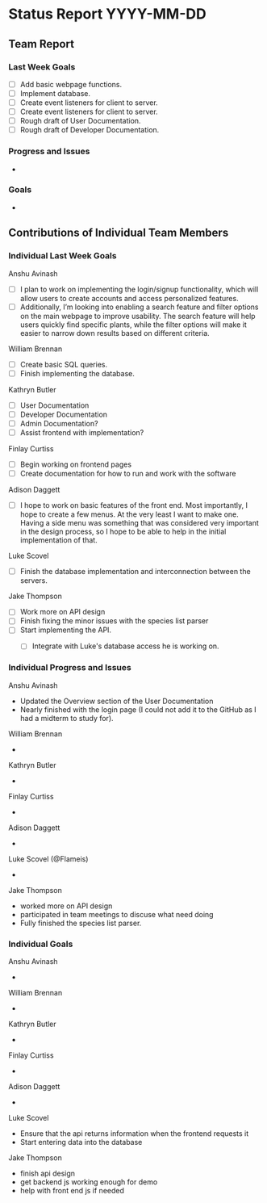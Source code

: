 # Status Report YYYY-MM-DD

<!-- filename format is YYYYMMDD.md -->

<!-- Both sections should have the following three subsections. Each subsection is best organized as bullet points, though you can write a paragraph instead.   -->

## Team Report
<!-- status update for your TA, including an agenda for the project standup meeting -->

### Last Week Goals
<!-- The first subsection is easy. It should be an exact copy of the third section from last week (i.e., goals from a week ago). It is empty for the first week -->

 - [ ] Add basic webpage functions.
 - [ ] Implement database.
 - [ ] Create event listeners for client to server.
 - [ ] Create event listeners for client to server.
 - [ ] Rough draft of User Documentation.
 - [ ] Rough draft of Developer Documentation.

### Progress and Issues

<!-- The second subsection reports on progress and issues: what you did, what worked, what you learned, where you had trouble, and where you are stuck -->

-

### Goals

<!-- The third subsection should outline your plans and goals for the following week. Each bullet point should include a measurable task and a time estimate. You may use nested bullet points for parts of a larger task. No bottom-level time estimate should be greater than 3 days. If a task would be larger, think about a logical way to break it down and to have insight into progress. If tasks from one week aren’t yet complete, they should roll over into tasks for the next week, with an updated estimate for time to completion.
For the weekly report, this third subsection should be higher-level and indicate who is responsible for what tasks. Also, it’s good to include longer-term goals in this list as well, to keep the bigger picture in mind and plan beyond just the next week.  -->

-

## Contributions of Individual Team Members

### Individual Last Week Goals

<!-- The first subsection is easy. It should be an exact copy of the third section from last week (i.e., goals from a week ago). It is empty for the first week -->

Anshu Avinash  

- [ ] I plan to work on implementing the login/signup functionality, which will allow users to create accounts and access personalized features.
- [ ] Additionally, I’m looking into enabling a search feature and filter options on the main webpage to improve usability. The search feature will help users quickly find specific plants, while the filter options will make it easier to narrow down results based on different criteria.  

William Brennan  

- [ ] Create basic SQL queries.  
- [ ] Finish implementing the database.  

Kathryn Butler  

- [ ] User Documentation  
- [ ] Developer Documentation  
- [ ] Admin Documentation?  
- [ ] Assist frontend with implementation?  

Finlay Curtiss  

- [ ] Begin working on frontend pages  
- [ ] Create documentation for how to run and work with the software  

Adison Daggett  

- [ ] I hope to work on basic features of the front end. Most importantly, I hope to create a few menus. At the very least I want to make one. Having a side menu was something that was considered very important in the design process, so I hope to be able to help in the initial implementation of that.  

Luke Scovel  

- [ ] Finish the database implementation and interconnection between the servers.

Jake Thompson  

- [ ] Work more on API design  
- [ ] Finish fixing the minor issues with the species list parser  
- [ ] Start implementing the API.  
  - [ ] Integrate with Luke's database access he is working on.  


### Individual Progress and Issues

<!-- The second subsection reports on progress and issues: what you did, what worked, what you learned, where you had trouble, and where you are stuck -->

Anshu Avinash

- Updated the Overview section of the User Documentation
- Nearly finished with the login page (I could not add it to the GitHub as I had a midterm to study for).  

William Brennan

-

Kathryn Butler

-

Finlay Curtiss

-

Adison Daggett

-

Luke Scovel (@Flameis)

- 

Jake Thompson

- worked more on API design
- participated in team meetings to discuse what need doing
- Fully finished the species list parser.

### Individual Goals

<!-- The third subsection should outline your plans and goals for the following week. Each bullet point should include a measurable task and a time estimate. You may use nested bullet points for parts of a larger task. No bottom-level time estimate should be greater than 3 days. If a task would be larger, think about a logical way to break it down and to have insight into progress. If tasks from one week aren’t yet complete, they should roll over into tasks for the next week, with an updated estimate for time to completion.
For the weekly report, this third subsection should be higher-level and indicate who is responsible for what tasks. Also, it’s good to include longer-term goals in this list as well, to keep the bigger picture in mind and plan beyond just the next week.  -->

Anshu Avinash

-

William Brennan

-

Kathryn Butler

-

Finlay Curtiss

-

Adison Daggett

-

Luke Scovel

- Ensure that the api returns information when the frontend requests it
- Start entering data into the database

Jake Thompson

- finish api design
- get backend js working enough for demo
- help with front end js if needed
